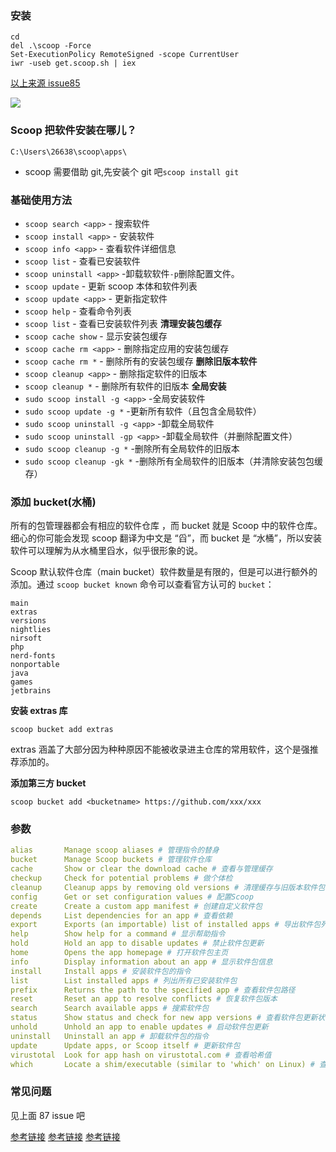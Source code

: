 

### 安装

```
cd
del .\scoop -Force
Set-ExecutionPolicy RemoteSigned -scope CurrentUser
iwr -useb get.scoop.sh | iex
```

[以上来源 issue85](https://github.com/neolee/pilot/issues/89)

![](https://cdn.jsdelivr.net/gh/tianzhenwuxie01/gitpicgo/img/20200802142536.png)

### Scoop 把软件安装在哪儿？

`C:\Users\26638\scoop\apps\`

- scoop 需要借助 git,先安装个 git 吧`scoop install git`

### 基础使用方法

- `scoop search <app>` - 搜索软件
- `scoop install <app>` - 安装软件
- `scoop info <app>` - 查看软件详细信息
- `scoop list` - 查看已安装软件
- `scoop uninstall <app>` -卸载软软件`-p`删除配置文件。
- `scoop update` - 更新 scoop 本体和软件列表
- `scoop update <app>` - 更新指定软件
- `scoop help` - 查看命令列表
- `scoop list` - 查看已安装软件列表
  **清理安装包缓存**
- `scoop cache show` - 显示安装包缓存
- `scoop cache rm <app>` - 删除指定应用的安装包缓存
- `scoop cache rm *` - 删除所有的安装包缓存
  **删除旧版本软件**
- `scoop cleanup <app>` - 删除指定软件的旧版本
- `scoop cleanup *` - 删除所有软件的旧版本
  **全局安装**
- `sudo scoop install -g <app>` -全局安装软件
- `sudo scoop update -g *` -更新所有软件（且包含全局软件）
- `sudo scoop uninstall -g <app>` -卸载全局软件
- `sudo scoop uninstall -gp <app>` -卸载全局软件（并删除配置文件）
- `sudo scoop cleanup -g *` -删除所有全局软件的旧版本
- `sudo scoop cleanup -gk *` -删除所有全局软件的旧版本（并清除安装包包缓存）

### 添加 bucket(水桶)

所有的包管理器都会有相应的软件仓库 ，而 bucket 就是 Scoop 中的软件仓库。细心的你可能会发现 scoop 翻译为中文是 “舀”，而 bucket 是 “水桶”，所以安装软件可以理解为从水桶里舀水，似乎很形象的说。

Scoop 默认软件仓库（main bucket）软件数量是有限的，但是可以进行额外的添加。通过 `scoop bucket known` 命令可以查看官方认可的 `bucket`：

```
main
extras
versions
nightlies
nirsoft
php
nerd-fonts
nonportable
java
games
jetbrains
```

**安装 extras 库**

`scoop bucket add extras`

extras 涵盖了大部分因为种种原因不能被收录进主仓库的常用软件，这个是强推荐添加的。

**添加第三方 bucket**

`scoop bucket add <bucketname> https://github.com/xxx/xxx`

### 参数

``` yaml
alias       Manage scoop aliases # 管理指令的替身
bucket      Manage Scoop buckets # 管理软件仓库
cache       Show or clear the download cache # 查看与管理缓存
checkup     Check for potential problems # 做个体检
cleanup     Cleanup apps by removing old versions # 清理缓存与旧版本软件包
config      Get or set configuration values # 配置Scoop
create      Create a custom app manifest # 创建自定义软件包
depends     List dependencies for an app # 查看依赖
export      Exports (an importable) list of installed apps # 导出软件包列表
help        Show help for a command # 显示帮助指令
hold        Hold an app to disable updates # 禁止软件包更新
home        Opens the app homepage # 打开软件包主页
info        Display information about an app # 显示软件包信息
install     Install apps # 安装软件包的指令
list        List installed apps # 列出所有已安装软件包
prefix      Returns the path to the specified app # 查看软件包路径
reset       Reset an app to resolve conflicts # 恢复软件包版本
search      Search available apps # 搜索软件包
status      Show status and check for new app versions # 查看软件包更新状态
unhold      Unhold an app to enable updates # 启动软件包更新
uninstall   Uninstall an app # 卸载软件包的指令
update      Update apps, or Scoop itself # 更新软件包
virustotal  Look for app hash on virustotal.com # 查看哈希值
which       Locate a shim/executable (similar to 'which' on Linux) # 查看可执行程序路径
```

### 常见问题

见上面 87 issue 吧

[参考链接](https://zhuanlan.zhihu.com/p/100714842)
[参考链接](https://p3terx.com/archives/scoop-the-best-windows-package-manager.html)
[参考链接](https://github.com/neolee/pilot/issues/89)

